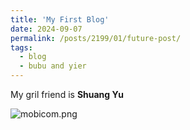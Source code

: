 ```yaml
---
title: 'My First Blog'
date: 2024-09-07
permalink: /posts/2199/01/future-post/
tags:
  - blog
  - bubu and yier
---
```


My gril friend is **Shuang Yu**

![mobicom.png](https://github.com/isabelleliu630/isabelleliu630.github.io/blob/master/files/figures/mobicom.png?raw=true)
